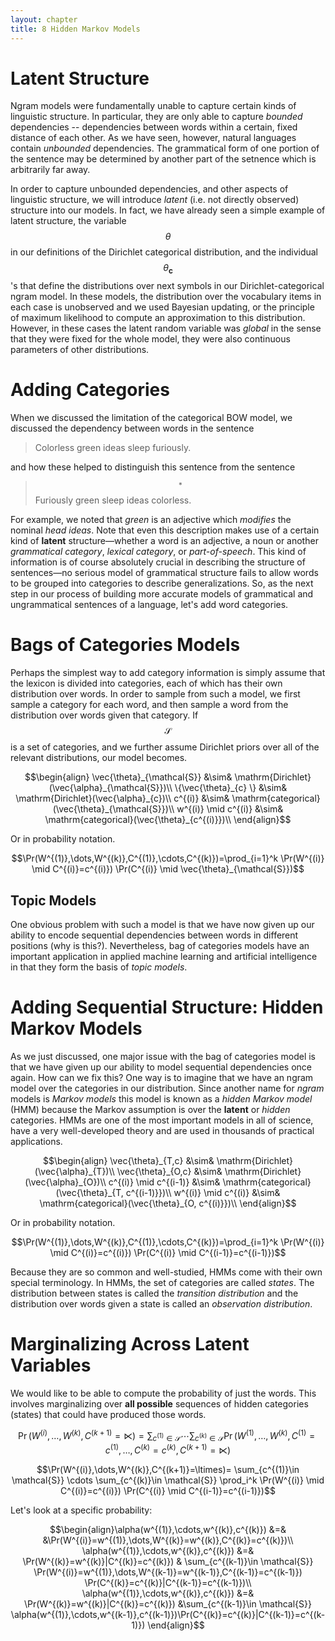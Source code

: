 ```yaml
---
layout: chapter
title: 8 Hidden Markov Models
---
```



# Latent Structure

Ngram models were fundamentally unable to capture certain kinds of linguistic structure. In particular, they are only able to capture *bounded* dependencies -- dependencies between words within a certain, fixed distance of each other. As we have seen, however, natural languages contain *unbounded* dependencies. The grammatical form of one portion of the sentence may be determined by another part of the setnence which is arbitrarily far away. 

In order to capture unbounded dependencies, and other aspects of linguistic structure, we will introduce *latent* (i.e. not directly observed) structure into our models. In fact, we have already seen a simple example of latent structure, the variable $$\theta$$ in our definitions of the Dirichlet categorical distribution, and the individual $$\theta_{\mathbf{c}}$$'s that define the distributions over next symbols in our Dirichlet-categorical ngram model. In these models, the distribution over the vocabulary items in each case is unobserved and we used Bayesian updating, or the principle of maximum likelihood to compute an approximation to this distribution. However, in these cases the latent random variable was *global* in the sense that they were fixed for the whole model, they were also continuous parameters of other distributions.

# Adding Categories


When we discussed the limitation of the categorical BOW model, we discussed the dependency between words in the sentence 

> Colorless green ideas sleep furiously.  

and how these helped to distinguish this sentence from the sentence

> $$^*$$Furiously green sleep ideas colorless. 

For example, we noted that *green* is an adjective which *modifies* the nominal *head* *ideas*. Note that even this description makes use of a certain kind of **latent** structure&mdash;whether a word is an adjective, a noun or another *grammatical category*, *lexical category*, or *part-of-speech*. This kind of information is of course absolutely crucial in describing the structure of sentences&mdash;no serious model of grammatical structure fails to allow words to be grouped into categories to describe generalizations. So, as the next step in our process of building more accurate models of grammatical and ungrammatical sentences of a language, let's add word categories.

# Bags of Categories Models

Perhaps the simplest way to add category information is simply assume that the lexicon is divided into categories, each of which has their own distribution over words. In order to sample from such a model, we first sample a category for each word, and then sample a word from the distribution over words given that category. If $$\mathcal{S}$$ is a set of categories, and we further assume Dirichlet priors over all of the relevant distributions, our model becomes. 

$$\begin{align}
\vec{\theta}_{\mathcal{S}} &\sim& \mathrm{Dirichlet}(\vec{\alpha}_{\mathcal{S}})\\
\{\vec{\theta}_{c} \} &\sim& \mathrm{Dirichlet}(\vec{\alpha}_{c})\\
c^{(i)} &\sim& \mathrm{categorical}(\vec{\theta}_{\mathcal{S}})\\
w^{(i)} \mid c^{(i)} &\sim& \mathrm{categorical}(\vec{\theta}_{c^{(i)}})\\
\end{align}$$

Or in probability notation.

$$\Pr(W^{(1)},\dots,W^{(k)},C^{(1)},\cdots,C^{(k)})=\prod_{i=1}^k \Pr(W^{(i)} \mid C^{(i)}=c^{(i)}) \Pr(C^{(i)} \mid \vec{\theta}_{\mathcal{S}})$$


## Topic Models

One obvious problem with such a model is that we have now given up our ability to encode sequential dependencies between words in different positions (why is this?). Nevertheless, bag of categories models have an important application in applied machine learning and artificial intelligence in that they form the basis of *topic models*. 

# Adding Sequential Structure: Hidden Markov Models

As we just discussed, one major issue with the bag of categories model is that we have given up our ability to model sequential dependencies once again. How can we fix this? One way is to imagine that we have an ngram model over the categories in our distribution. Since another name for *ngram* models is *Markov models* this model is known as a *hidden Markov model* (HMM) because the Markov assumption is over the **latent** or *hidden* categories. HMMs are one of the most important models in all of science, have a very well-developed theory and are used in thousands of practical applications. 

$$\begin{align}
\vec{\theta}_{T,c} &\sim& \mathrm{Dirichlet}(\vec{\alpha}_{T})\\
\vec{\theta}_{O,c} &\sim& \mathrm{Dirichlet}(\vec{\alpha}_{O})\\
c^{(i)} \mid c^{(i-1)} &\sim& \mathrm{categorical}(\vec{\theta}_{T, c^{(i-1)}})\\
w^{(i)} \mid c^{(i)} &\sim& \mathrm{categorical}(\vec{\theta}_{O, c^{(i)}})\\
\end{align}$$

Or in probability notation.

$$\Pr(W^{(1)},\dots,W^{(k)},C^{(1)},\cdots,C^{(k)})=\prod_{i=1}^k \Pr(W^{(i)} \mid C^{(i)}=c^{(i)}) \Pr(C^{(i)} \mid C^{(i-1)}=c^{(i-1)})$$

Because they are so common and well-studied, HMMs come with their own special terminology. In HMMs, the set of categories are called *states*. The distribution between states is called the *transition distribution* and the distribution over words given a state is called an *observation distribution*. 


# Marginalizing Across Latent Variables

We would like to be able to compute the probability of just the words. This involves marginalizing over **all possible** sequences of hidden categories (states) that could have produced those words.

$$\Pr(W^{(i)},\dots,W^{(k)},C^{(k+1)}=\ltimes)=\sum_{c^{(1)}\in \mathcal{S}} \cdots \sum_{c^{(k)}\in \mathcal{S}} \Pr(W^{(1)},\dots,W^{(k)}, C^{(1)}=c^{(1)},\dots,C^{(k)}=c^{(k)},C^{(k+1)}=\ltimes)$$

$$\Pr(W^{(i)},\dots,W^{(k)},C^{(k+1)}=\ltimes)= \sum_{c^{(1)}\in \mathcal{S}} \cdots \sum_{c^{(k)}\in \mathcal{S}} \prod_i^k \Pr(W^{(i)} \mid C^{(i)}=c^{(i)}) \Pr(C^{(i)} \mid C^{(i-1)}=c^{(i-1)})$$

Let's look at a specific probability:

$$\begin{align}\alpha(w^{(1)},\cdots,w^{(k)},c^{(k)}) &=& &\Pr(W^{(i)}=w^{(1)},\dots,W^{(k)}=w^{(k)},C^{(k)}=c^{(k)})\\
\alpha(w^{(1)},\cdots,w^{(k)},c^{(k)}) &=& \Pr(W^{(k)}=w^{(k)}|C^{(k)}=c^{(k)}) & \sum_{c^{(k-1)}\in \mathcal{S}} \Pr(W^{(i)}=w^{(1)},\dots,W^{(k-1)}=w^{(k-1)},C^{(k-1)}=c^{(k-1)}) \Pr(C^{(k)}=c^{(k)}|C^{(k-1)}=c^{(k-1)})\\
\alpha(w^{(1)},\cdots,w^{(k)},c^{(k)}) &=& \Pr(W^{(k)}=w^{(k)}|C^{(k)}=c^{(k)}) &\sum_{c^{(k-1)}\in \mathcal{S}} \alpha(w^{(1)},\cdots,w^{(k-1)},c^{(k-1)})\Pr(C^{(k)}=c^{(k)}|C^{(k-1)}=c^{(k-1)})
\end{align}$$
